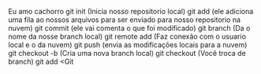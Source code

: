 Eu amo cachorro
git init (Inicia nosso repositorio local)
git add (ele adiciona uma fila ao nossos arquivos para ser enviado para nosso repositorio na nuvem)
git commit (ele vai comenta o que foi modificado)
git branch (Da o nome da nosse branch local)
git remote add (Faz conexão com o usuario local e o da nuvem)
git push (envia as modificações locais para a nuvem)
git checkout -b (Cria uma nova branch local)
git checkout (Você troca de branch)
git add <Git
